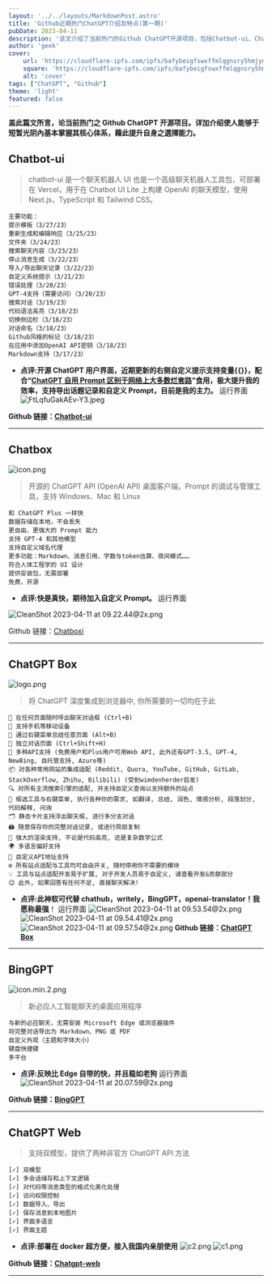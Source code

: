 ```yaml
---
layout: '../../layouts/MarkdownPost.astro'
title: 'Github近期热门ChatGPT介绍及特点(第一期)'
pubDate: 2023-04-11
description: '该文介绍了当前热门的Github ChatGPT开源项目，包括Chatbot-ui、Chatbox、ChatGPT Box、BingGPT和ChatGPT Web。这些项目都是聊天机器人工具，提供了各种功能，如自定义提示、数据存储、多语言支持等。其中ChatGPT Box被称为最强的聊天机器人工具，可以代替chathub、writely、BingGPT和openai-translator。'
author: 'geek'
cover:
    url: 'https://cloudflare-ipfs.com/ipfs/bafybeigfswxffmlqgnsry5hmjymfgxa6dvdlronybzogbyv26geszbltbq?resize=1&w=1920'
    square: 'https://cloudflare-ipfs.com/ipfs/bafybeigfswxffmlqgnsry5hmjymfgxa6dvdlronybzogbyv26geszbltbq?resize=1&w=1920'
    alt: 'cover'
tags: ["ChatGPT", "Github"]
theme: 'light'
featured: false
---
```


**盖此篇文所言，论当前热门之 Github ChatGPT 开源项目。详加介绍使人能够于短暂光阴內基本掌握其核心体系，藉此提升自身之選擇能力。**

## Chatbot-ui

> chatbot-ui 是一个聊天机器人 UI 也是一个高级聊天机器人工具包，可部署在 Vercel，用于在 Chatbot UI Lite 上构建 OpenAI 的聊天模型，使用 Next.js，TypeScript 和 Tailwind CSS。

```
主要功能：
提示模板（3/27/23）
重新生成和编辑响应（3/25/23）
文件夹（3/24/23）
搜索聊天内容（3/23/23）
停止消息生成（3/22/23）
导入/导出聊天记录（3/22/23）
自定义系统提示（3/21/23）
错误处理（3/20/23）
GPT-4支持（需要访问）（3/20/23）
搜索对话（3/19/23）
代码语法高亮（3/18/23）
切换侧边栏（3/18/23）
对话命名（3/18/23）
Github风格的标记（3/18/23）
在应用中添加OpenAI API密钥（3/18/23）
Markdown支持（3/17/23）
```

- **点评:开源 ChatGPT 用户界面，近期更新的右侧自定义提示支持变量{{}}，配合“[ChatGPT 自用 Prompt 区别于网络上大多数烂套路](https://geekbb.xlog.app/fen-xiang-ChatGPT-zi-yong-Prompt-qu-bie-yu-wang-luo-shang-da-duo-shu-lan-tao-lu)”食用，极大提升我的效率，支持导出话题记录和自定义 Prompt，目前是我的主力。**
  运行界面
  ![FtLqfuGakAEv-Y3.jpeg](https://cloudflare-ipfs.com/ipfs/bafybeigfswxffmlqgnsry5hmjymfgxa6dvdlronybzogbyv26geszbltbq)

**Github 链接：[Chatbot-ui](https://github.com/mckaywrigley/chatbot-ui)**

---

## Chatbox

![icon.png](https://cloudflare-ipfs.com/ipfs/bafkreiguggwe5eh36b33qjhi2msc7cggvofxzchbevl7lhxmbd23rctkz4)

> 开源的 ChatGPT API (OpenAI API) 桌面客户端，Prompt 的调试与管理工具，支持 Windows、Mac 和 Linux

```
和 ChatGPT Plus 一样快
数据存储在本地，不会丢失
更自由、更强大的 Prompt 能力
支持 GPT-4 和其他模型
支持自定义域名代理
更多功能：Markdown、消息引用、字数与token估算、夜间模式……
符合人体工程学的 UI 设计
提供安装包，无需部署
免费，开源
```

- **点评:快是真快，期待加入自定义 Prompt。**
  运行界面

![CleanShot 2023-04-11 at 09.22.44@2x.png](https://cloudflare-ipfs.com/ipfs/bafybeigloj5bbz3s4ucmshjhjlz5cqt6w7cbi7tghg7ofnogbz5yqkp4km)

Github 链接：[Chatboxi](https://github.com/Bin-Huang/chatbox)

---

## ChatGPT Box

![logo.png](https://cloudflare-ipfs.com/ipfs/bafkreifbsdhh7ybkwvl5kyiiegl35qrpu5ig36j642u6fzzeivhqshe3ma)

> 将 ChatGPT 深度集成到浏览器中, 你所需要的一切均在于此

```
🌈 在任何页面随时呼出聊天对话框 (Ctrl+B)
📱 支持手机等移动设备
📓 通过右键菜单总结任意页面 (Alt+B)
📖 独立对话页面 (Ctrl+Shift+H)
🔗 多种API支持 (免费用户和Plus用户可用Web API, 此外还有GPT-3.5, GPT-4, NewBing, 自托管支持, Azure等)
📦 对各种常用网站的集成适配 (Reddit, Quora, YouTube, GitHub, GitLab, StackOverflow, Zhihu, Bilibili) (受到wimdenherder启发)
🔍 对所有主流搜索引擎的适配, 并支持自定义查询以支持额外的站点
🧰 框选工具与右键菜单, 执行各种你的需求, 如翻译, 总结, 润色, 情感分析, 段落划分, 代码解释, 问询
🗂️ 静态卡片支持浮出聊天框, 进行多分支对话
🖨️ 随意保存你的完整对话记录, 或进行局部复制
🎨 强大的渲染支持, 不论是代码高亮, 还是复杂数学公式
🌍 多语言偏好支持
📝 自定义API地址支持
⚙️ 所有站点适配与工具均可自由开关, 随时停用你不需要的模块
💡 工具与站点适配开发易于扩展, 对于开发人员易于自定义, 请查看开发&贡献部分
😉 此外, 如果回答有任何不足, 直接聊天解决!
```

- **点评:此神软可代替 chathub，writely，BingGPT，openai-translator！我愿称最强**！
  运行界面
  ![CleanShot 2023-04-11 at 09.53.54@2x.png](https://cloudflare-ipfs.com/ipfs/bafybeigoczg43r3st2gtd6ddraxcpbs47fffczsqzeqrajynu6k7ykoznm)
  ![CleanShot 2023-04-11 at 09.54.41@2x.png](https://cloudflare-ipfs.com/ipfs/bafybeifvfyzl7t5fi7d6pyi3uk6vqui4urkpxt55wptx6w5i5tv3ohqtya)
  ![CleanShot 2023-04-11 at 09.57.54@2x.png](https://cloudflare-ipfs.com/ipfs/bafkreifstlkz63usuvlldwbc2qywqsaidproq4pdr3egrospd6vat35tcu)
  **Github 链接：[ChatGPT Box](https://github.com/josStorer/chatGPTBox)**

---

## BingGPT

![icon.min.2.png](https://cloudflare-ipfs.com/ipfs/bafkreiaymnzzvpxcqzd4oqhnkbskaxtd5hww43pgdz6lyfyeyg2ru3dd7i)

> 新必应人工智能聊天的桌面应用程序

```
与新的必应聊天，无需安装 Microsoft Edge 或浏览器插件
将完整对话导出为 Markdown、PNG 或 PDF
自定义外观（主题和字体大小）
键盘快捷键
多平台
```

- **点评:反映比 Edge 自带的快，并且稳如老狗**
  运行界面
  ![CleanShot 2023-04-11 at 20.07.59@2x.png](https://cloudflare-ipfs.com/ipfs/bafybeia4tjsixyeakgw5eb72tfuacy2k4uaq4z4du3s7pvwde2mhjj5onu)

**Github 链接：[BingGPT](https://github.com/dice2o/BingGPT)**

---

## ChatGPT Web

> 支持双模型，提供了两种非官方 ChatGPT API 方法

```
[✓] 双模型
[✓] 多会话储存和上下文逻辑
[✓] 对代码等消息类型的格式化美化处理
[✓] 访问权限控制
[✓] 数据导入、导出
[✓] 保存消息到本地图片
[✓] 界面多语言
[✓] 界面主题
```

- **点评:部署在 docker 超方便，接入我国内亲朋使用**
  ![c2.png](https://cloudflare-ipfs.com/ipfs/bafkreih5qbmdypmn5dabmpz5dedae2eg74arz6hxp53o4cwe4lxauq2dgq)
  ![c1.png](https://cloudflare-ipfs.com/ipfs/bafkreigf7ba36nfxs7fi5ayvtewdg4mhyuz4tq6mrqzhvc7yy36jgtmldm)

**Github 链接：[Chatgpt-web](https://github.com/Chanzhaoyu/chatgpt-web)**

---
